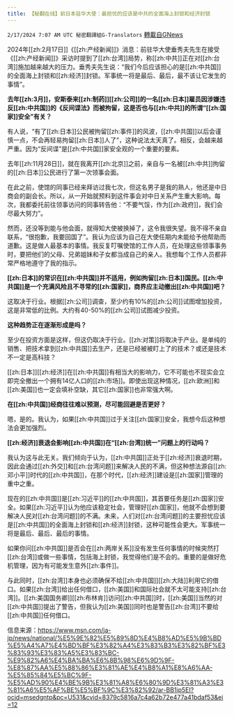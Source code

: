 ```yaml
---
title: 【秘翻在线】前日本驻华大使：最担忧的应该是中共的全面海上封锁和经济封锁
---
```

`2/17/2024 7:07 AM UTC 秘密翻譯組G-Translators` [轉載自GNews](https://gnews.org/articles/2317956)

2024年[[zh:2月17日]]《[[zh:产经新闻]]》消息：前驻华大使垂秀夫先生在接受《[[zh:产经新闻]]》采访时提到了[[zh:台湾]]局势，称[[zh:中共]]正在对[[zh:台湾]]施加越来越大的压力。垂秀夫先生说：“我们今后应该担心的是[[zh:中共国]]的全面海上封锁和[[zh:经济]]封锁。军事统一将是最后、最后，最不该让它发生的事情”。

**去年[[zh:3月]]，安斯泰来[[zh:制药]][[zh:公司]]的一名[[zh:日本]]雇员因涉嫌违反[[zh:中共国]]的《反间谍法》而被拘留，这是否也与[[zh:中共]]的所谓“[[zh:国家]]安全”有关？**

有人说，“有了[[zh:日本]]公民被拘留[[zh:事件]]的风波，[[zh:中共国]]以后会谨慎一点，不会再轻易拘留[[zh:日本]]人了”，这种说法太天真了。相反，会越来越严重。因为“反间谍”是[[zh:中共国]]家安全观的一个重要的要素。

去年[[zh:11月28日]]，就在我离开[[zh:北京]]之前，亲自与一名被[[zh:中共]]拘留的[[zh:日本]]公民进行了第一次领事会面。

在此之前，使馆的同事已经来拜访过我七次，但这名男子是我的熟人，他还是中日商会的副会长。所以，从一开始就预料到这件事会对中日关系产生重大影响。每次，我都委托前往领事访问的同事转告他：“不要气馁，作为[[zh:政府]]，我们会尽最大努力”。

然而，还没等到能与他会面，就得知大使被换掉了，这令我很失望。我不得不亲自联系，“很抱歉，我要回国了”。我认为应该为自己在大使任期内未能给予他帮助而道歉。这是做人最基本的事情。我反复叮嘱使馆的工作人员，在处理这些领事事务时，要把他们的父母、兄弟姐妹和子女都当成自己的亲人。我想每个工作人员都非常严格地遵守了我的指示。

**[[zh:日本]]的常识在[[zh:中共国]]并不适用，例如拘留[[zh:日本]]国民。[[zh:中共国]]是一个充满风险且不寻常的[[zh:国家]]，商界应主动撤出[[zh:中共国]]吧？**

这取决于行业。根据[[zh:公司]]调查，至少约有10%的[[zh:公司]]试图增加投资，这是非常低的比例。大约有40-50%的[[zh:公司]]试图减少投资。

**这种趋势正在逐渐形成是吗？**

至少在投资方面是这样，但这仍取决于行业。[[zh:对策]]将取决于产业。是单纯的销售、把技术拿到[[zh:中共国]]去生产，还是已经被被盯上了的技术？或还是技术不一定是高科技？

[[zh:日本]][[zh:经济]]在[[zh:中共国]]有相当大的影响力，它不可能也不现实会立即完全撤出一个拥有14亿人口的[[zh:市场]]。即使出现这种情况，[[zh:欧洲]]和[[zh:美国]]也一定会填补空缺，其它[[zh:国家]]也非常强大啊。

**在[[zh:中共国]]经商往往难以预测，尽可能回避是否更好？**

嗯，是的。我认为，如果[[zh:中共国]]过于关注[[zh:国家]]安全，我想今后这种想法会更加强烈。

**[[zh:经济]]衰退会影响[[zh:中共国]]在“[[zh:台湾]]统一”问题上的行动吗？**

我认为这与此无关。我们倾向于认为，[[zh:中共国]]正处于[[zh:经济]]衰退时期，因此会通过[[zh:外交]]和[[zh:台湾问题]]来解决人民的不满，但这种想法源自[[zh:邓小平]]时代的[[zh:中共国]]，在那个时代，[[zh:经济]]建设是[[zh:国家]]管理的重中之重。

现在的[[zh:中共国]]是[[zh:习近平]]的[[zh:中共国]]，其首要任务是[[zh:国家]]安全。如果[[zh:习近平]]认为他应该稳定社会，管理好[[zh:国家]]，他就不会想到要解决人民对[[zh:台湾问题]]的不满。未来，人们对[[zh:台湾问题]]的主要担忧应该是[[zh:中共国]]的全面海上封锁和[[zh:经济]]封锁，这种可能性会更大。军事统一将是最后、最后、最后的事情。

如果你问[[zh:中共国]]是否会在[[zh:两岸关系]]没有发生任何事情的时候突然打[[zh:台湾]]或做一些事情，包括海上封锁，我觉得他们是不会的。重要的是做好危机管理，因为有可能发生意外[[zh:事件]]。

与此同时，[[zh:台湾]]本身也必须确保不给[[zh:中共国]][[zh:大陆]]利用它的借口。如果[[zh:台湾]]给出任何借口，[[zh:美国]]和国际社会就不太可能支持[[zh:台湾]]。[[zh:美国国务卿]][[zh:布林肯]]访问[[zh:中共国]]时，[[zh:美国]]当然的对[[zh:中共国]]提出了警告，但我认为[[zh:美国]]同时也是警告[[zh:台湾]]不要给[[zh:中共国]]任何借口。

信息来源：https://www.msn.com/ja-jp/news/national/%E5%9E%82%E5%89%8D%E4%B8%AD%E5%9B%BD%E5%A4%A7%E4%BD%BF%E3%82%A4%E3%83%B3%E3%82%BF%E3%83%93%E3%83%A5%E3%83%BC-%E9%82%A6%E4%BA%BA%E6%8B%98%E6%9D%9F-%E8%87%AA%E5%88%86%E3%81%AE%E4%B8%A1%E8%A6%AA-%E5%85%84%E5%BC%9F-%E5%AD%90%E4%BE%9B%E3%81%A8%E6%80%9D%E3%81%A3%E3%81%A6%E5%AF%BE%E5%BF%9C%E3%82%92/ar-BB1ip5EI?ocid=msedgntp&pc=U531&cvid=8379c5816a7c4a62b72e477a41bdaf53&ei=12
